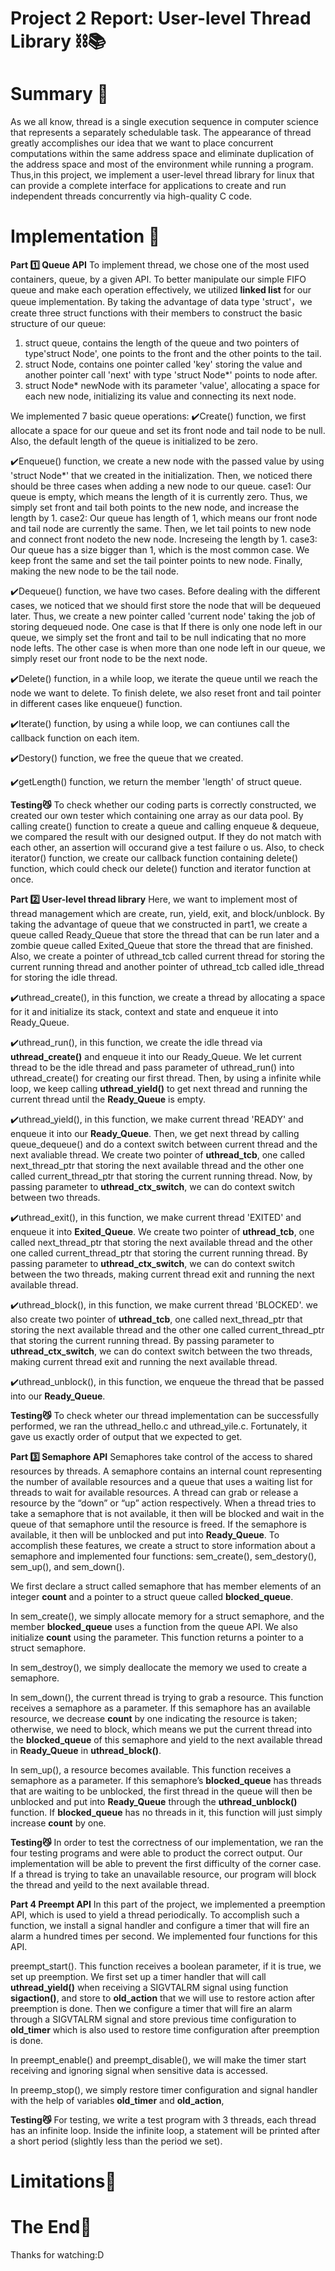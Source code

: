 # Project 2 Report: User-level Thread Library ⛓📚 

# Summary 🌟
As we all know, thread is a single execution sequence in computer science that
represents a separately schedulable task. The appearance of thread greatly
accomplishes our idea that we want to place concurrent computations within the
same address space and eliminate duplication of the address space and most of
the environment while running a program. Thus,in this project, we implement a
user-level thread library for linux that can provide a complete interface for
applications to create and run independent threads concurrently via high-quality
C code.

# Implementation 🌟
**Part 1️⃣ Queue API**
To implement thread, we chose one of the most used containers, queue, by a
given API. To better manipulate our simple FIFO queue and make each operation
effectively, we utilized **linked list** for our queue implementation. By taking
the advantage of data type 'struct'，we create three struct functions with their
members to construct the basic structure of our queue:
1. struct queue, contains the length of the queue and two pointers of
   type'struct Node', one points to the front and the other points to the tail.
2. struct Node, contains one pointer called 'key' storing the value and another
   pointer call 'next' with type 'struct Node*' points to node after.
3. struct Node* newNode with its parameter 'value', allocating a space for each
   new node, initializing its value and connecting its next node.

We implemented 7 basic queue operations: 
✔️Create() function, we first allocate a space for our queue and set its front
node and tail node to be null. Also, the default length of the queue is
initialized to be zero. 

✔️Enqueue() function, we create a new node with the passed value by using
'struct Node*' that we created in the initialization. Then, we noticed there
should be three cases when adding a new node to our queue.
   case1:   Our queue is empty, which means the length of it is currently zero.
            Thus, we simply set front and tail both points to the new node, and
            increase the length by 1.
   case2:   Our queue has length of 1, which means our front node and tail node
            are currently the same. Then, we let tail points to new node and
            connect front nodeto the new node. Increseing the length by 1.
   case3:   Our queue has a size bigger than 1, which is the most common case.
            We keep front the same and set the tail pointer points to new node.
            Finally, making the new node to be the tail node.
      
✔️Dequeue() function, we have two cases. Before dealing with the different
cases, we noticed that we should first store the node that will be dequeued
later. Thus, we create a new pointer called 'current node' taking the job of
storing dequeued node. One case is that If there is only one node left in our
queue, we simply set the front and tail to be null indicating that no more node
lefts. The other case is when more than one node left in our queue, we simply
reset our front node to be the next node. 

✔️Delete() function, in a while loop, we iterate the queue until we reach the
node we want to delete. To finish delete, we also reset front and tail pointer
in different cases like enqueue() function.

✔️Iterate() function, by using a while loop, we can contiunes call the callback
function on each item. 

✔️Destory() function, we free the queue that we created.

✔️getLength() function, we return the member 'length' of struct queue.

**Testing😼** To check whether our coding parts is correctly constructed, we
created our own tester which containing one array as our data pool. By calling
create() function to create a queue and calling enqueue & dequeue, we compared
the result with our designed output. If they do not match with each other, an
assertion will occurand give a test failure o us. Also, to check iterator()
function, we create our callback function containing delete() function, which
could check our delete() function and iterator function at once. 

**Part 2️⃣ User-level thread library** 
Here, we want to implement most of thread management which are create, run,
yield, exit, and block/unblock. By taking the advantage of queue that we
constructed in part1, we create a queue called Ready_Queue that store the thread
that can be run later and a zombie queue called Exited_Queue that store the
thread that are finished. Also, we create a pointer of uthread_tcb called
current thread for storing the current running thread and another pointer of
uthread_tcb called idle_thread for storing the idle thread. 

✔️uthread_create(), in this function, we create a thread by allocating a space
for it and initialize its stack, context and state and enqueue it into
Ready_Queue. 

✔️uthread_run(), in this function, we create the idle thread via
**uthread_create()** and enqueue it into our Ready_Queue. We let current thread
to be the idle thread and pass parameter of uthread_run() into uthread_create()
for creating our first thread. Then, by using a infinite while loop, we keep
calling **uthread_yield()** to get next thread and running the current thread
until the **Ready_Queue** is empty.

✔️uthread_yield(), in this function, we make current thread 'READY' and enqueue
it into our **Ready_Queue**. Then, we get next thread by calling queue_dequeue()
and do a context switch between current thread and the next avaliable thread. We
create two pointer of **uthread_tcb**, one called next_thread_ptr that storing
the next available thread and the other one called current_thread_ptr that
storing the current running thread. Now, by passing parameter to
**uthread_ctx_switch**, we can do context switch between two threads.

✔️uthread_exit(), in this function, we make current thread 'EXITED' and enqueue
it into **Exited_Queue**. We create two pointer of **uthread_tcb**, one called
next_thread_ptr that storing the next available thread and the other one called
current_thread_ptr that storing the current running thread. By passing parameter
to **uthread_ctx_switch**, we can do context switch between the two threads,
making current thread exit and running the next available thread.

✔️uthread_block(), in this function,  we make current thread 'BLOCKED'. we also
create two pointer of **uthread_tcb**, one called next_thread_ptr that storing
the next available thread and the other one called current_thread_ptr that
storing the current running thread. By passing parameter to
**uthread_ctx_switch**, we can do context switch between the two threads, making
current thread exit and running the next available thread.

✔️uthread_unblock(), in this function, we enqueue the thread that be passed into
our **Ready_Queue**. 

**Testing😼** 
To check wheter our thread implementation can be successfully performed, we ran
the uthread_hello.c and uthread_yile.c. Fortunately, it gave us exactly order of
output that we expected to get. 

**Part 3️⃣ Semaphore API** 
Semaphores take control of the access to shared resources by threads. A
semaphore contains an internal count representing the number of available
resources and a queue that uses a waiting list for threads to wait for available
resources. A thread can grab or release a resource by the “down” or  “up” action
respectively. When a thread tries to take a semaphore that is not available, it
then will be blocked and wait in the queue of that semaphore until the resource
is freed. If the semaphore is available, it then will be unblocked and put into
**Ready_Queue**. To accomplish these features, we create a struct to store
information about a semaphore and implemented four functions: sem_create(),
sem_destory(), sem_up(), and sem_down().

We first declare a struct called semaphore that has member elements of an
integer **count** and a pointer to a struct queue called **blocked_queue**.

In sem_create(), we simply allocate memory for a struct semaphore, and the
member **blocked_queue** uses a function from the queue API. We also initialize
**count** using the parameter. This function returns a pointer to a struct
semaphore.

In sem_destroy(), we simply deallocate the memory we used to create a semaphore.

In sem_down(), the current thread is trying to grab a resource. This function
receives a semaphore as a parameter. If this semaphore has an available
resource, we decrease **count** by one indicating the resource is taken;
otherwise, we need to block, which means we put the current thread into the
**blocked_queue** of this semaphore and yield to the next available thread in
**Ready_Queue** in **uthread_block()**.

In sem_up(), a resource becomes available. This function receives a semaphore as
a parameter. If this semaphore’s **blocked_queue** has threads that are waiting
to be unblocked, the first thread in the queue will then be unblocked and put
into **Ready_Queue** through the **uthread_unblock()** function. If
**blocked_queue** has no threads in it, this function will just simply increase
**count** by one.

**Testing😼** 
In order to test the correctness of our implementation, we ran the four testing
programs and were able to product the correct output. Our implementation will be
able to prevent the first difficulty of the corner case. If a thread is trying
to take an unavailable resource, our program will block the thread and yeild to
the next available thread.

**Part 4 Preempt API** 
In this part of the project, we implemented a preemption API, which is used to
yield a thread periodically. To accomplish such a function, we install a signal
handler and configure a timer that will fire an alarm a hundred times per
second. We implemented four functions for this API.

preempt_start(). This function receives a boolean parameter, if it is true, we
set up preemption. We first set up a timer handler that will call
**uthread_yield()** when receiving a SIGVTALRM signal using function
**sigaction()**, and store to **old_action** that we will use to restore action
after preemption is done.  Then we configure a timer that will fire an alarm
through a SIGVTALRM signal and store previous time configuration to
**old_timer** which is also used to restore time configuration after preemption
is done. 

In preempt_enable() and preempt_disable(), we will make the timer start
receiving and ignoring signal when sensitive data is accessed.

In preemp_stop(), we simply restore timer configuration and signal handler with
the help of variables **old_timer** and **old_action**,

**Testing😼** 
For testing, we write a test program with 3 threads, each thread has an infinite
loop. Inside the infinite loop, a statement will be printed after a short period
(slightly less than the period we set).

# Limitations🌟
   
# The End🌟
Thanks for watching:D

                                 
